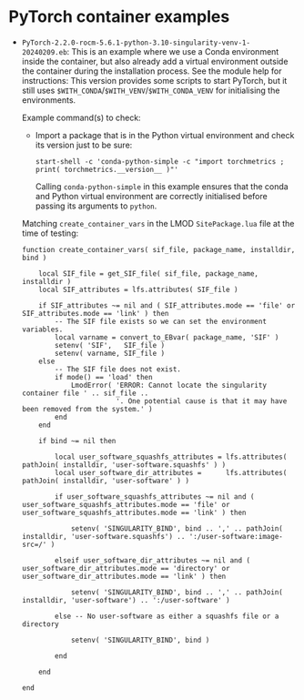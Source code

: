 # PyTorch container examples

-   `PyTorch-2.2.0-rocm-5.6.1-python-3.10-singularity-venv-1-20240209.eb`:
    This is an example where we use a Conda environment inside the container,
    but also already add a virtual environment outside the container during
    the installation process. See the module help for instructions: This version
    provides some scripts to start PyTorch, but it still uses 
    `$WITH_CONDA`/`$WITH_VENV`/`$WITH_CONDA_VENV` for initialising the
    environments.
    
    Example command(s) to check:
    
    -   Import a package that is in the Python virtual environment and check its 
        version just to be sure:
        
        ```
        start-shell -c 'conda-python-simple -c "import torchmetrics ; print( torchmetrics.__version__ )"'
        ```
        
        Calling `conda-python-simple` in this example ensures that the conda and Python virtual 
        environment are correctly initialised before passing its arguments to `python`.
    
    Matching `create_container_vars` in the LMOD `SitePackage.lua` file at
    the time of testing:
    
    ```
    function create_container_vars( sif_file, package_name, installdir, bind )
    
        local SIF_file = get_SIF_file( sif_file, package_name, installdir )    
        local SIF_attributes = lfs.attributes( SIF_file )
    
        if SIF_attributes ~= nil and ( SIF_attributes.mode == 'file' or SIF_attributes.mode == 'link' ) then
            -- The SIF file exists so we can set the environment variables.
            local varname = convert_to_EBvar( package_name, 'SIF' )
            setenv( 'SIF',   SIF_file )
            setenv( varname, SIF_file )
        else
            -- The SIF file does not exist.
            if mode() == 'load' then
                LmodError( 'ERROR: Cannot locate the singularity container file ' .. sif_file ..
                           '. One potential cause is that it may have been removed from the system.' )
            end
        end
    
        if bind ~= nil then
    
            local user_software_squashfs_attributes = lfs.attributes( pathJoin( installdir, 'user-software.squashfs' ) )
            local user_software_dir_attributes =      lfs.attributes( pathJoin( installdir, 'user-software' ) )
    
            if user_software_squashfs_attributes ~= nil and ( user_software_squashfs_attributes.mode == 'file' or user_software_squashfs_attributes.mode == 'link' ) then
    
                setenv( 'SINGULARITY_BIND', bind .. ',' .. pathJoin( installdir, 'user-software.squashfs') .. ':/user-software:image-src=/' )
    
            elseif user_software_dir_attributes ~= nil and ( user_software_dir_attributes.mode == 'directory' or user_software_dir_attributes.mode == 'link' ) then
    
                setenv( 'SINGULARITY_BIND', bind .. ',' .. pathJoin( installdir, 'user-software') .. ':/user-software' )
    
            else -- No user-software as either a squashfs file or a directory
    
                setenv( 'SINGULARITY_BIND', bind )
    
            end
    
        end
    
    end
    ```

